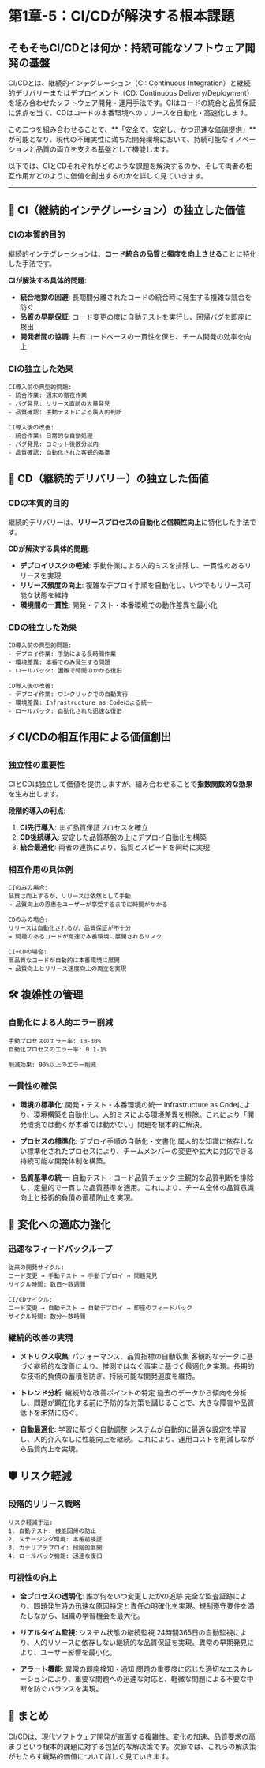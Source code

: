 # 第1章-5：CI/CDが解決する根本課題

## そもそもCI/CDとは何か：持続可能なソフトウェア開発の基盤

CI/CDとは、継続的インテグレーション（CI: Continuous Integration）と継続的デリバリーまたはデプロイメント（CD: Continuous Delivery/Deployment）を組み合わせたソフトウェア開発・運用手法です。CIはコードの統合と品質保証に焦点を当て、CDはコードの本番環境へのリリースを自動化・高速化します。

この二つを組み合わせることで、\*\*「安全で、安定し、かつ迅速な価値提供」\*\*が可能となり、現代の不確実性に満ちた開発環境において、持続可能なイノベーションと品質の両立を支える基盤として機能します。

以下では、CIとCDそれぞれがどのような課題を解決するのか、そして両者の相互作用がどのように価値を創出するのかを詳しく見ていきます。

---

## 🔄 CI（継続的インテグレーション）の独立した価値

### CIの本質的目的

継続的インテグレーションは、**コード統合の品質と頻度を向上させる**ことに特化した手法です。

**CIが解決する具体的問題**:

* **統合地獄の回避**: 長期間分離されたコードの統合時に発生する複雑な競合を防ぐ
* **品質の早期保証**: コード変更の度に自動テストを実行し、回帰バグを即座に検出
* **開発者間の協調**: 共有コードベースの一貫性を保ち、チーム開発の効率を向上

### CIの独立した効果

```
CI導入前の典型的問題:
- 統合作業: 週末の徹夜作業
- バグ発見: リリース直前の大量発見
- 品質確認: 手動テストによる属人的判断

CI導入後の改善:
- 統合作業: 日常的な自動処理
- バグ発見: コミット後数分以内
- 品質確認: 自動化された客観的基準
```

## 🚀 CD（継続的デリバリー）の独立した価値

### CDの本質的目的

継続的デリバリーは、**リリースプロセスの自動化と信頼性向上**に特化した手法です。

**CDが解決する具体的問題**:

* **デプロイリスクの軽減**: 手動作業による人的ミスを排除し、一貫性のあるリリースを実現
* **リリース頻度の向上**: 複雑なデプロイ手順を自動化し、いつでもリリース可能な状態を維持
* **環境間の一貫性**: 開発・テスト・本番環境での動作差異を最小化

### CDの独立した効果

```
CD導入前の典型的問題:
- デプロイ作業: 手動による長時間作業
- 環境差異: 本番でのみ発生する問題
- ロールバック: 困難で時間のかかる復旧

CD導入後の改善:
- デプロイ作業: ワンクリックでの自動実行
- 環境差異: Infrastructure as Codeによる統一
- ロールバック: 自動化された迅速な復旧
```

## ⚡ CI/CDの相互作用による価値創出

### 独立性の重要性

CIとCDは独立して価値を提供しますが、組み合わせることで**指数関数的な効果**を生み出します。

**段階的導入の利点**:

1. **CI先行導入**: まず品質保証プロセスを確立
2. **CD後続導入**: 安定した品質基盤の上にデプロイ自動化を構築
3. **統合最適化**: 両者の連携により、品質とスピードを同時に実現

### 相互作用の具体例

```
CIのみの場合:
品質は向上するが、リリースは依然として手動
→ 品質向上の恩恵をユーザーが享受するまでに時間がかかる

CDのみの場合:
リリースは自動化されるが、品質保証が不十分
→ 問題のあるコードが高速で本番環境に展開されるリスク

CI+CDの場合:
高品質なコードが自動的に本番環境に展開
→ 品質向上とリリース速度向上の両立を実現
```

## 🛠️ 複雑性の管理

### 自動化による人的エラー削減

```
手動プロセスのエラー率: 10-30%
自動化プロセスのエラー率: 0.1-1%

削減効果: 90%以上のエラー削減
```

### 一貫性の確保

* **環境の標準化**: 開発・テスト・本番環境の統一
  Infrastructure as Codeにより、環境構築を自動化し、人的ミスによる環境差異を排除。これにより「開発環境では動くが本番では動かない」問題を根本的に解決。

* **プロセスの標準化**: デプロイ手順の自動化・文書化
  属人的な知識に依存しない標準化されたプロセスにより、チームメンバーの変更や拡大に対応できる持続可能な開発体制を構築。

* **品質基準の統一**: 自動テスト・コード品質チェック
  主観的な品質判断を排除し、定量的で一貫した品質基準を適用。これにより、チーム全体の品質意識向上と技術的負債の蓄積防止を実現。

## 🔄 変化への適応力強化

### 迅速なフィードバックループ

```
従来の開発サイクル:
コード変更 → 手動テスト → 手動デプロイ → 問題発見
サイクル時間: 数日〜数週間

CI/CDサイクル:
コード変更 → 自動テスト → 自動デプロイ → 即座のフィードバック
サイクル時間: 数分〜数時間
```

### 継続的改善の実現

* **メトリクス収集**: パフォーマンス、品質指標の自動収集
  客観的なデータに基づく継続的な改善により、推測ではなく事実に基づく最適化を実現。長期的な技術的負債の蓄積を防ぎ、持続可能な開発速度を維持。

* **トレンド分析**: 継続的な改善ポイントの特定
  過去のデータから傾向を分析し、問題が顕在化する前に予防的な対策を講じることで、大きな障害や品質低下を未然に防ぐ。

* **自動最適化**: 学習に基づく自動調整
  システムが自動的に最適な設定を学習し、人的介入なしに性能向上を継続。これにより、運用コストを削減しながら品質向上を実現。

## 🛡️ リスク軽減

### 段階的リリース戦略

```
リスク軽減手法:
1. 自動テスト: 機能回帰の防止
2. ステージング環境: 本番前検証
3. カナリアデプロイ: 段階的展開
4. ロールバック機能: 迅速な復旧
```

### 可視性の向上

* **全プロセスの透明化**: 誰が何をいつ変更したかの追跡
  完全な監査証跡により、問題発生時の迅速な原因特定と責任の明確化を実現。規制遵守要件を満たしながら、組織の学習機会を最大化。

* **リアルタイム監視**: システム状態の継続監視
  24時間365日の自動監視により、人的リソースに依存しない継続的な品質保証を実現。異常の早期発見により、ユーザー影響を最小化。

* **アラート機能**: 異常の即座検知・通知
  問題の重要度に応じた適切なエスカレーションにより、重要な問題への迅速な対応と、軽微な問題による不要な中断を防ぐバランスを実現。

## 📝 まとめ

CI/CDは、現代ソフトウェア開発が直面する複雑性、変化の加速、品質要求の高まりという根本的課題に対する包括的な解決策です。次節では、これらの解決策がもたらす戦略的価値について詳しく見ていきます。
